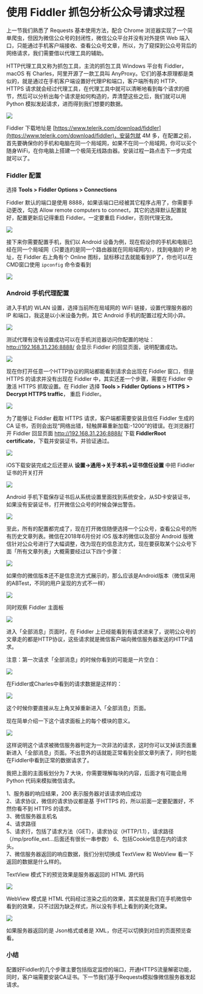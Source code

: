 # 使用 Fiddler 抓包分析公众号请求过程

上一节我们熟悉了 Requests 基本使用方法，配合 Chrome 浏览器实现了一个简单爬虫，但因为微信公众号的封闭性，微信公众平台并没有对外提供 Web 端入口，只能通过手机客户端接收、查看公众号文章，所以，为了窥探到公众号背后的网络请求，我们需要借以代理工具的辅助。

HTTP代理工具又称为抓包工具，主流的抓包工具 Windows 平台有 Fiddler，macOS 有 Charles，阿里开源了一款工具叫 AnyProxy。它们的基本原理都是类似的，就是通过在手机客户端设置好代理IP和端口，客户端所有的 HTTP、HTTPS 请求就会经过代理工具，在代理工具中就可以清晰地看到每个请求的细节，然后可以分析出每个请求是如何构造的，弄清楚这些之后，我们就可以用 Python 模拟发起请求，进而得到我们想要的数据。



![](https://user-gold-cdn.xitu.io/2017/12/21/16076ebe7c39555e?w=400&h=189&f=png&s=16585)


Fiddler 下载地址是 [https://www.telerik.com/download/fiddler](https://www.telerik.com/download/fiddler)，安装包就 4M 多，在配置之前，首先要确保你的手机和电脑在同一个局域网，如果不在同一个局域网，你可以买个随身WiFi，在你电脑上搭建一个极简无线路由器。安装过程一路点击下一步完成就可以了。

### Fiddler 配置

选择  **Tools > Fiddler Options > Connections**

Fiddler 默认的端口是使用 8888，如果该端口已经被其它程序占用了，你需要手动更改，勾选 Allow remote computers to connect，其它的选择默认配置就好，配置更新后记得重启 Fiddler。一定要重启 Fiddler，否则代理无效。


![](https://user-gold-cdn.xitu.io/2017/12/21/16076ec4c6769b0e?w=545&h=332&f=jpeg&s=59210)

接下来你需要配置手机，我们以 Android 设备为例，现在假设你的手机和电脑已经在同一个局域网（只要连的是同一个路由器就在同局域网内），找到电脑的 IP 地址，在 Fiddler 右上角有个 Online 图标，鼠标移过去就能看到IP了，你也可以在CMD窗口使用 `ipconfig` 命令查看到


![](https://user-gold-cdn.xitu.io/2017/12/21/16076ec782894dc7?w=545&h=229&f=png&s=11588)

### Android 手机代理配置

进入手机的 WLAN 设置，选择当前所在局域网的 WiFi 链接，设置代理服务器的 IP 和端口，我这是以小米设备为例，其它 Android 手机的配置过程大同小异。


![](https://user-gold-cdn.xitu.io/2017/12/21/16076ecb29d33fed?w=606&h=419&f=png&s=33194)

测试代理有没有设置成功可以在手机浏览器访问你配置的地址：http://192.168.31.236:8888/ 会显示 Fiddler 的回显页面，说明配置成功。


![](https://user-gold-cdn.xitu.io/2017/12/21/16076ecef988458a?w=545&h=266&f=png&s=28894)


现在你打开任意一个HTTP协议的网站都能看到请求会出现在 Fiddler 窗口，但是 HTTPS 的请求并没有出现在 Fiddler 中，其实还差一个步骤，需要在 Fiddler 中激活 HTTPS 抓取设置。在 Fiddler 选择 **Tools > Fiddler Options > HTTPS > Decrypt HTTPS traffic**， 重启 Fiddler。


![](https://user-gold-cdn.xitu.io/2017/12/21/16076ed2835c948a?w=539&h=260&f=jpeg&s=24448)


为了能够让 Fiddler 截取 HTTPS 请求，客户端都需要安装且信任 Fiddler 生成的 CA 证书，否则会出现“网络出错，轻触屏幕重新加载:-1200”的错误。在浏览器打开 Fiddler 回显页面 http://192.168.31.236:8888/ 下载 **FiddlerRoot certificate**，下载并安装证书，并验证通过。


![](https://user-gold-cdn.xitu.io/2017/12/21/16076ed5fe54365c?w=926&h=283&f=jpeg&s=65828)

iOS下载安装完成之后还要从 **设置->通用->关于本机->证书信任设置** 中把 Fiddler 证书的开关打开



![](https://user-gold-cdn.xitu.io/2017/12/21/16076ed87c067644?w=637&h=534&f=png&s=96133)


Android 手机下载保存证书后从系统设置里面找到系统安全，从SD卡安装证书，如果没有安装证书，打开微信公众号的时候会弹出警告。


![](https://user-gold-cdn.xitu.io/2017/12/21/16076edb9b11af6e?w=471&h=407&f=jpeg&s=18776)





至此，所有的配置都完成了，现在打开微信随便选择一个公众号，查看公众号的所有历史文章列表。微信在2018年6月份对 iOS 版本的微信以及部分 Android 版微信针对公众号进行了大幅调整，改为现在的信息流方式，现在要获取某个公众号下面「所有文章列表」大概需要经过以下四个步骤：


![](https://user-gold-cdn.xitu.io/2018/9/8/165b6bfe0e38ebe1?w=1226&h=462&f=jpeg&s=101256)

如果你的微信版本还不是信息流方式展示的，那么应该是Android版本（微信采用的ABTest，不同的用户呈现的方式不一样）


![](https://user-gold-cdn.xitu.io/2018/9/8/165b6c1674c35006?w=933&h=658&f=jpeg&s=120420)

同时观察 Fiddler 主面板


![](https://user-gold-cdn.xitu.io/2017/12/21/16076f01e2d43cc4?w=657&h=222&f=gif&s=16040)

进入「全部消息」页面时，在 Fiddler 上已经能看到有请求进来了，说明公众号的文章走的都是HTTP协议，这些请求就是微信客户端向微信服务器发送的HTTP请求。

注意：第一次请求「全部消息」的时候你看到的可能是一片空白：


![](https://user-gold-cdn.xitu.io/2018/9/8/165b6ca355fc077a?w=748&h=510&f=jpeg&s=21348)

在Fiddler或Charles中看到的请求数据是这样的：


![](https://user-gold-cdn.xitu.io/2018/9/8/165b6cb6368e4386?w=1840&h=666&f=png&s=154258)

这个时候你要直接从左上角叉掉重新进入「全部消息」页面。

现在简单介绍一下这个请求面板上的每个模块的意义。


![](https://user-gold-cdn.xitu.io/2017/12/21/16076ee298ad70f6?w=1146&h=594&f=jpeg&s=135253)

这样说明这个请求被微信服务器判定为一次非法的请求，这时你可以叉掉该页面重新进入「全部消息」页面。不出意外的话就能正常看到全部文章列表了，同时也能在Fiddler中看到正常的数据请求了。

我把上面的主面板划分为 7 大块，你需要理解每块的内容，后面才有可能会用 Python 代码来模拟微信请求。

1、服务器的响应结果，200 表示服务器对该请求响应成功  
2、请求协议，微信的请求协议都是基 于HTTPS 的，所以前面一定要配置好，不然你看不到 HTTPS 的请求。  
3、微信服务器主机名   
4、请求路径   
5、请求行，包括了请求方法（GET），请求协议（HTTP/1.1），请求路径（/mp/profile_ext...后面还有很长一串参数） 
6、包括Cookie信息在内的请求头。  
7、微信服务器返回的响应数据，我们分别切换成 TextView 和 WebView 看一下返回的数据是什么样的。


TextView 模式下的预览效果是服务器返回的 HTML 源代码


![](https://user-gold-cdn.xitu.io/2017/12/21/16076ee4cce9a909?w=750&h=229&f=jpeg&s=28314)

WebView 模式是 HTML 代码经过渲染之后的效果，其实就是我们在手机微信中看到的效果，只不过因为缺乏样式，所以没有手机上看到的美化效果。


![](https://user-gold-cdn.xitu.io/2017/12/21/16076ee68550314d?w=753&h=213&f=jpeg&s=18543)

如果服务器返回的是 Json格式或者是 XML，你还可以切换到对应的页面预览查看。


### 小结

配置好Fiddler的几个步骤主要包括指定监控的端口，开通HTTPS流量解密功能，同时，客户端需要安装CA证书。下一节我们基于Requests模拟像微信服务器发起请求。
